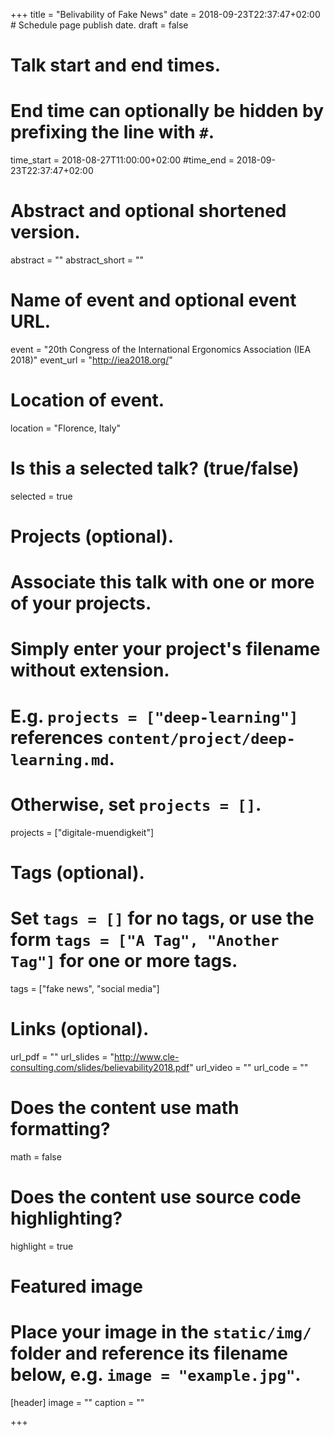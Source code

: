 +++
title = "Belivability of Fake News"
date = 2018-09-23T22:37:47+02:00  # Schedule page publish date.
draft = false

# Talk start and end times.
#   End time can optionally be hidden by prefixing the line with `#`.
time_start = 2018-08-27T11:00:00+02:00
#time_end = 2018-09-23T22:37:47+02:00

# Abstract and optional shortened version.
abstract = ""
abstract_short = ""

# Name of event and optional event URL.
event = "20th Congress of the International Ergonomics Association (IEA 2018)"
event_url = "http://iea2018.org/"

# Location of event.
location = "Florence, Italy"

# Is this a selected talk? (true/false)
selected = true

# Projects (optional).
#   Associate this talk with one or more of your projects.
#   Simply enter your project's filename without extension.
#   E.g. `projects = ["deep-learning"]` references `content/project/deep-learning.md`.
#   Otherwise, set `projects = []`.
projects = ["digitale-muendigkeit"]

# Tags (optional).
#   Set `tags = []` for no tags, or use the form `tags = ["A Tag", "Another Tag"]` for one or more tags.
tags = ["fake news", "social media"]

# Links (optional).
url_pdf = ""
url_slides = "http://www.cle-consulting.com/slides/believability2018.pdf"
url_video = ""
url_code = ""

# Does the content use math formatting?
math = false

# Does the content use source code highlighting?
highlight = true

# Featured image
# Place your image in the `static/img/` folder and reference its filename below, e.g. `image = "example.jpg"`.
[header]
image = ""
caption = ""

+++
